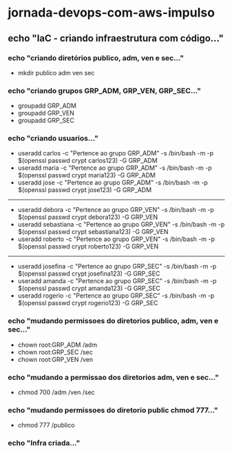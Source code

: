 # jornada-devops-com-aws-impulso

## echo "IaC - criando infraestrutura com código..."

### echo "criando diretórios publico, adm, ven e sec..."

- mkdir publico adm ven sec

### echo "criando grupos GRP_ADM, GRP_VEN, GRP_SEC..."

- groupadd GRP_ADM
- groupadd GRP_VEN
- groupadd GRP_SEC

### echo "criando usuarios..."

- useradd carlos -c "Pertence ao grupo GRP_ADM" -s /bin/bash -m -p $(openssl passwd crypt carlos123) -G GRP_ADM
- useradd maria -c "Pertence ao grupo GRP_ADM" -s /bin/bash -m -p $(openssl passwd crypt maria123) -G GRP_ADM
- useradd jose -c "Pertence ao grupo GRP_ADM" -s /bin/bash -m -p $(openssl passwd crypt jose123) -G GRP_ADM

---

- useradd debora -c "Pertence ao grupo GRP_VEN" -s /bin/bash -m -p $(openssl passwd crypt debora123) -G GRP_VEN
- useradd sebastiana -c "Pertence ao grupo GRP_VEN" -s /bin/bash -m -p $(openssl passwd crypt sebastiana123) -G GRP_VEN
- useradd roberto -c "Pertence ao grupo GRP_VEN" -s /bin/bash -m -p $(openssl passwd crypt roberto123) -G GRP_VEN

---

- useradd josefina -c "Pertence ao grupo GRP_SEC" -s /bin/bash -m -p $(openssl passwd crypt josefina123) -G GRP_SEC
- useradd amanda -c "Pertence ao grupo GRP_SEC" -s /bin/bash -m -p $(openssl passwd crypt amanda123) -G GRP_SEC
- useradd rogerio -c "Pertence ao grupo GRP_SEC" -s /bin/bash -m -p $(openssl passwd crypt rogerio123) -G GRP_SEC

### echo "mudando permissoes do diretorios publico, adm, ven e sec..."

- chown root:GRP_ADM /adm
- chown root:GRP_SEC /sec
- chown root:GRP_VEN /ven

### echo "mudando a permissao dos diretorios adm, ven e sec..."

- chmod 700 /adm /ven /sec

### echo "mudando permissoes do diretorio public chmod 777..."

- chmod 777 /publico

### echo "Infra criada..."
